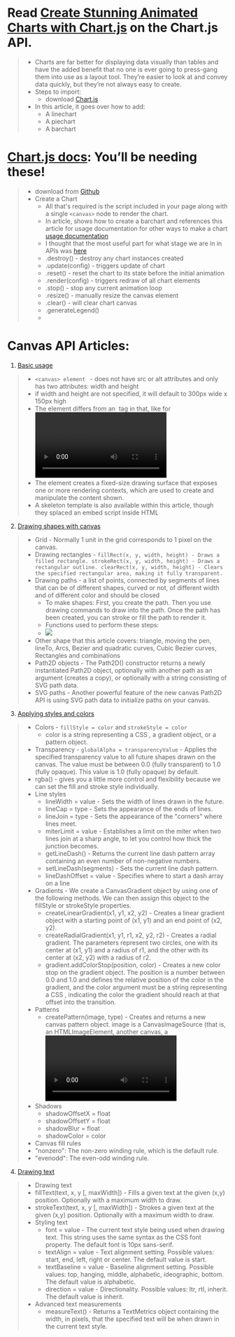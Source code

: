 # Read [Create Stunning Animated Charts with Chart.js](https://www.webdesignerdepot.com/2013/11/easily-create-stunning-animated-charts-with-chart-js/) on the Chart.js API.
> * Charts are far better for displaying data visually than tables and have the added benefit that no one is ever going to press-gang them into use as a layout tool. They’re easier to look at and convey data quickly, but they’re not always easy to create.
> * Steps to import: 
>   * download [Chart.js](https://github.com/chartjs/Chart.js)
> * In this article, it goes over how to add: 
>   * A linechart
>   * A piechart
>   * A barchart

# [Chart.js docs](https://www.chartjs.org/docs/latest/): You’ll be needing these!

> * download from [Github](https://github.com/chartjs/Chart.js/releases/tag/v2.9.3)
> * Create a Chart
>   * All that's required is the script included in your page along with a single ```<canvas>``` node to render the chart.
>   * In article, shows how to create a barchart and references this article for usage documentation for other ways to make a chart [usage documentation](https://www.chartjs.org/docs/latest/getting-started/usage.html)
>   * I thought that the most useful part for what stage we are in in APIs was [here](https://www.chartjs.org/docs/latest/developers/api.html)
>   * .destroy() - destroy any chart instances created 
>   * .update(config) - triggers update of chart
>   * .reset() - reset the chart to its state before the initial animation 
>   * .render(config) - triggers redraw of all chart elements
>   * .stop() - stop any current animation loop 
>   * .resize() - manually resize the canvas element
>   * .clear() - will clear chart canvas
>   * .generateLegend()
>   * 


# Canvas API Articles: 
1. [Basic usage](https://developer.mozilla.org/en-US/docs/Web/API/Canvas_API/Tutorial/Basic_usage)
> * ```<canvas> element ``` - does not have src or alt attributes and only has two attributes: width and height
> * if width and height are not specified, it will default to 300px wide x 150px high
> * The <canvas> element differs from an <img> tag in that, like for <video>, <audio>, or <picture> elements, it is easy to define some fallback content, to be displayed in older browsers not supporting it, like versions of Internet Explorer earlier than version 9 or textual browsers. 
> * The <canvas> element creates a fixed-size drawing surface that exposes one or more rendering contexts, which are used to create and manipulate the content shown.
> * A skeleton template is also available within this article, though they splaced an embed script inside HTML

2. [Drawing shapes with canvas](https://developer.mozilla.org/en-US/docs/Web/API/Canvas_API/Tutorial/Drawing_shapes)
> * Grid - Normally 1 unit in the grid corresponds to 1 pixel on the canvas.
> * Drawing rectangles - ```fillRect(x, y, width, height) - Draws a filled rectangle. strokeRect(x, y, width, height) - Draws a rectangular outline. clearRect(x, y, width, height) - Clears the specified rectangular area, making it fully transparent.```
> * Drawing paths - a list of points, connected by segments of lines that can be of different shapes, curved or not, of different width and of different color and should be closed
>   * To make shapes: First, you create the path.
Then you use drawing commands to draw into the path.
Once the path has been created, you can stroke or fill the path to render it.
>   * Functions used to perform these steps: 
>   * <img src='../assets /Screen Shot 2020-04-13 at 7.22.03 PM.png'/>
> * Other shape that this article covers: triangle, moving the pen, lineTo, Arcs, Bezier and quadratic curves, Cubic Bezier curves, Rectangles and combinations
> * Path2D objects - The Path2D() constructor returns a newly instantiated Path2D object, optionally with another path as an argument (creates a copy), or optionally with a string consisting of SVG path data.
> * SVG paths - Another powerful feature of the new canvas Path2D API is using SVG path data to initialize paths on your canvas. 

3. [Applying styles and colors](https://developer.mozilla.org/en-US/docs/Web/API/Canvas_API/Tutorial/Applying_styles_and_colors)
> * Colors - ```fillStyle = color``` and ```strokeStyle = color```
>   * color is a string representing a CSS <color>, a gradient object, or a pattern object.
> * Transparency - ```globalAlpha = transparencyValue``` - Applies the specified transparency value to all future shapes drawn on the canvas. The value must be between 0.0 (fully transparent) to 1.0 (fully opaque). This value is 1.0 (fully opaque) by default.
> * rgba() - gives you a little more control and flexibility because we can set the fill and stroke style individually.
> * Line styles
>   * lineWidth = value - Sets the width of lines drawn in the future.
>   * lineCap = type - Sets the appearance of the ends of lines.
>   * lineJoin = type - Sets the appearance of the "corners" where lines meet.
>   * miterLimit = value - Establishes a limit on the miter when two lines join at a sharp angle, to let you control how thick the junction becomes.
>   * getLineDash() - Returns the current line dash pattern array containing an even number of non-negative numbers.
>   * setLineDash(segments) - Sets the current line dash pattern.
>   * lineDashOffset = value - Specifies where to start a dash array on a line
> * Gradients - We create a CanvasGradient object by using one of the following methods. We can then assign this object to the fillStyle or strokeStyle properties.
>   * createLinearGradient(x1, y1, x2, y2) - Creates a linear gradient object with a starting point of (x1, y1) and an end point of (x2, y2).
>   * createRadialGradient(x1, y1, r1, x2, y2, r2) - Creates a radial gradient. The parameters represent two circles, one with its center at (x1, y1) and a radius of r1, and the other with its center at (x2, y2) with a radius of r2.
>   * gradient.addColorStop(position, color) - Creates a new color stop on the gradient object. The position is a number between 0.0 and 1.0 and defines the relative position of the color in the gradient, and the color argument must be a string representing a CSS <color>, indicating the color the gradient should reach at that offset into the transition.
> * Patterns
>   * createPattern(image, type) - Creates and returns a new canvas pattern object. image is a CanvasImageSource (that is, an HTMLImageElement, another canvas, a <video> element, or the like. type is a string indicating how to use the image.
>       * repeat - Tiles the image in both vertical and horizontal directions.
>       * repeat-x - Tiles the image horizontally but not vertically.
>       * repeat-y - Tiles the image vertically but not horizontally.
>       * no-repeat - Doesn't tile the image. It's used only once.
> * Shadows
>   * shadowOffsetX = float
>   * shadowOffsetY = float
>   * shadowBlur = float
>   * shadowColor = color
> *  Canvas fill rules
>   * "nonzero": The non-zero winding rule, which is the default rule.
>   * "evenodd": The even-odd winding rule.

4. [Drawing text](https://developer.mozilla.org/en-US/docs/Web/API/Canvas_API/Tutorial/Drawing_text) 
> * Drawing text
> * fillText(text, x, y [, maxWidth]) - Fills a given text at the given (x,y) position. Optionally with a maximum width to draw.
> * strokeText(text, x, y [, maxWidth]) - Strokes a given text at the given (x,y) position. Optionally with a maximum width to draw. 
> * Styling text
>   * font = value - The current text style being used when drawing text. This string uses the same syntax as the CSS font property. The default font is 10px sans-serif.
>   * textAlign = value - Text alignment setting. Possible values: start, end, left, right or center. The default value is start.
 >   * textBaseline = value - Baseline alignment setting. Possible values: top, hanging, middle, alphabetic, ideographic, bottom. The default value is alphabetic.
 >   * direction = value - Directionality. Possible values: ltr, rtl, inherit. The default value is inherit.
> * Advanced text measurements
>   * measureText() - Returns a TextMetrics object containing the width, in pixels, that the specified text will be when drawn in the current text style.